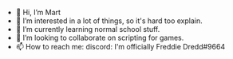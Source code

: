 - 👋 Hi, I’m Mart
- 👀 I’m interested in a lot of things, so it's hard too explain.
- 🌱 I’m currently learning normal school stuff.
- 💞️ I’m looking to collaborate on scripting for games.
- 📫 How to reach me: discord: I'm officially Freddie Dredd#9664

<!---
tomtord1223/tomtord1223 is a ✨ special ✨ repository because its `README.md` (this file) appears on your GitHub profile.
You can click the Preview link to take a look at your changes.
--->
